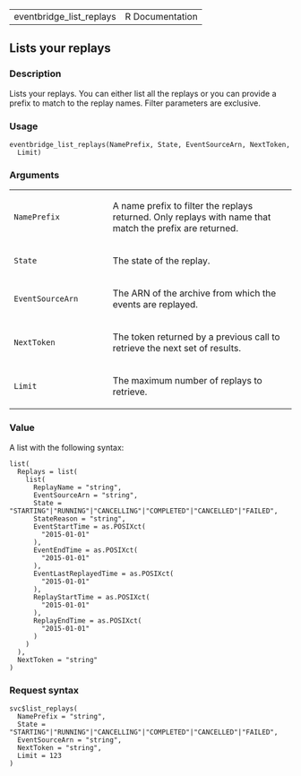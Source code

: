 <table style="width: 100%;">
<tbody>
<tr class="odd">
<td>eventbridge_list_replays</td>
<td style="text-align: right;">R Documentation</td>
</tr>
</tbody>
</table>

## Lists your replays

### Description

Lists your replays. You can either list all the replays or you can
provide a prefix to match to the replay names. Filter parameters are
exclusive.

### Usage

    eventbridge_list_replays(NamePrefix, State, EventSourceArn, NextToken,
      Limit)

### Arguments

<table>
<colgroup>
<col style="width: 35%" />
<col style="width: 65%" />
</colgroup>
<tbody>
<tr class="odd">
<td><code
id="eventbridge_list_replays_:_NamePrefix">NamePrefix</code></td>
<td><p>A name prefix to filter the replays returned. Only replays with
name that match the prefix are returned.</p></td>
</tr>
<tr class="even">
<td><code id="eventbridge_list_replays_:_State">State</code></td>
<td><p>The state of the replay.</p></td>
</tr>
<tr class="odd">
<td><code
id="eventbridge_list_replays_:_EventSourceArn">EventSourceArn</code></td>
<td><p>The ARN of the archive from which the events are
replayed.</p></td>
</tr>
<tr class="even">
<td><code
id="eventbridge_list_replays_:_NextToken">NextToken</code></td>
<td><p>The token returned by a previous call to retrieve the next set of
results.</p></td>
</tr>
<tr class="odd">
<td><code id="eventbridge_list_replays_:_Limit">Limit</code></td>
<td><p>The maximum number of replays to retrieve.</p></td>
</tr>
</tbody>
</table>

### Value

A list with the following syntax:

    list(
      Replays = list(
        list(
          ReplayName = "string",
          EventSourceArn = "string",
          State = "STARTING"|"RUNNING"|"CANCELLING"|"COMPLETED"|"CANCELLED"|"FAILED",
          StateReason = "string",
          EventStartTime = as.POSIXct(
            "2015-01-01"
          ),
          EventEndTime = as.POSIXct(
            "2015-01-01"
          ),
          EventLastReplayedTime = as.POSIXct(
            "2015-01-01"
          ),
          ReplayStartTime = as.POSIXct(
            "2015-01-01"
          ),
          ReplayEndTime = as.POSIXct(
            "2015-01-01"
          )
        )
      ),
      NextToken = "string"
    )

### Request syntax

    svc$list_replays(
      NamePrefix = "string",
      State = "STARTING"|"RUNNING"|"CANCELLING"|"COMPLETED"|"CANCELLED"|"FAILED",
      EventSourceArn = "string",
      NextToken = "string",
      Limit = 123
    )
